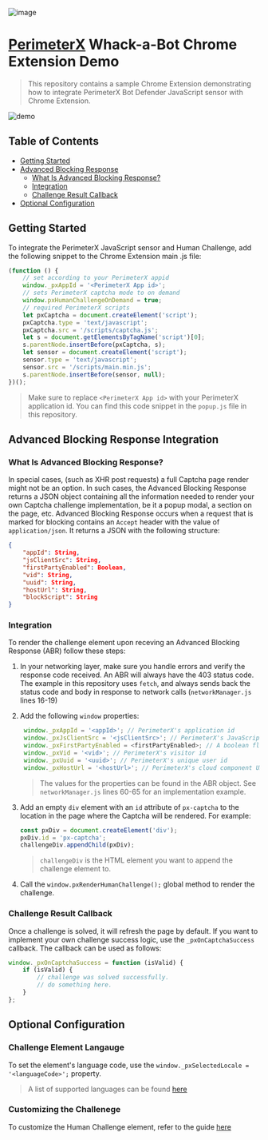 ![image](https://storage.googleapis.com/perimeterx-logos/primary_logo_red_cropped.png)

# [PerimeterX](http://www.perimeterx.com) Whack-a-Bot Chrome Extension Demo

> This repository contains a sample Chrome Extension demonstrating how to integrate PerimeterX Bot Defender JavaScript sensor with Chrome Extension.

![demo](https://whackabot.xyz/whackabot.gif)

## Table of Contents

-   [Getting Started](#gettingStarted)
-   [Advanced Blocking Response](#advancedBlockingResponse)
    -   [What Is Advanced Blocking Response?](#whatIsAdavancedBlockingResponse)
    -   [Integration](#integration)
    -   [Challenge Result Callback](#challengeResultCallback)
-   [Optional Configuration](#optionalConfiguration)

## Getting Started

To integrate the PerimeterX JavaScript sensor and Human Challenge, add the following snippet to the Chrome Extension main .js file:

```javascript
(function () {
    // set according to your PerimeterX appid
    window._pxAppId = '<PerimeterX App id>';
    // sets PerimeterX captcha mode to on demand
    window.pxHumanChallengeOnDemand = true;
    // required PerimeterX scripts
    let pxCaptcha = document.createElement('script');
    pxCaptcha.type = 'text/javascript';
    pxCaptcha.src = '/scripts/captcha.js';
    let s = document.getElementsByTagName('script')[0];
    s.parentNode.insertBefore(pxCaptcha, s);
    let sensor = document.createElement('script');
    sensor.type = 'text/javascript';
    sensor.src = '/scripts/main.min.js';
    s.parentNode.insertBefore(sensor, null);
})();
```

> Make sure to replace `<PerimeterX App id>` with your PerimeterX application id. You can find this code snippet in the `popup.js` file in this repository.

## Advanced Blocking Response Integration

### What Is Advanced Blocking Response?

In special cases, (such as XHR post requests) a full Captcha page render might not be an option. In such cases, the Advanced Blocking Response returns a JSON object containing all the information needed to render your own Captcha challenge implementation, be it a popup modal, a section on the page, etc.
Advanced Blocking Response occurs when a request that is marked for blocking contains an `Accept` header with the value of `application/json`. It returns a JSON with the following structure:

```json
{
    "appId": String,
    "jsClientSrc": String,
    "firstPartyEnabled": Boolean,
    "vid": String,
    "uuid": String,
    "hostUrl": String,
    "blockScript": String
}
```

### Integration

To render the challenge element upon receving an Advanced Blocking Response (ABR) follow these steps:

1. In your networking layer, make sure you handle errors and verify the response code received. An ABR will always have the 403 status code. The example in this repository uses `fetch`, and always sends back the status code and body in response to network calls (`networkManager.js` lines 16-19)
2. Add the following `window` properties:

    ```javascript
     window._pxAppId = '<appId>'; // PerimeterX's application id
     window._pxJsClientSrc = '<jsClientSrc>'; // PerimeterX's JavaScript sensor url
     window._pxFirstPartyEnabled = <firstPartyEnabled>; // A boolean flag indicating whether first party is enabled or not
     window._pxVid = '<vid>'; // PerimeterX's visitor id
     window._pxUuid = '<uuid>'; // PerimeterX's unique user id
     window._pxHostUrl = '<hostUrl>'; // PerimeterX's cloud component URL
    ```

    > The values for the properties can be found in the ABR object. See `networkManager.js` lines 60-65 for an implementation example.

3. Add an empty `div` element with an `id` attribute of `px-captcha` to the location in the page where the Captcha will be rendered. For example:

    ```javascript
    const pxDiv = document.createElement('div');
    pxDiv.id = 'px-captcha';
    challengeDiv.appendChild(pxDiv);
    ```

    > `challengeDiv` is the HTML element you want to append the challenge element to.

4. Call the `window.pxRenderHumanChallenge();` global method to render the challenge.

### Challenge Result Callback

Once a challenge is solved, it will refresh the page by default. If you want to implement your own challenge success logic, use the `_pxOnCaptchaSuccess` callback. The callback can be used as follows:

```javascript
window._pxOnCaptchaSuccess = function (isValid) {
    if (isValid) {
        // challenge was solved successfully.
        // do something here.
    }
};
```

## Optional Configuration

### Challenge Element Langauge

To set the element's language code, use the `window._pxSelectedLocale = '<languageCode>';` property.

> A list of supported languages can be found [here](https://docs.perimeterx.com/pxconsole/docs/human-challenge#section-18-n-internationalization-and-localization)

### Customizing the Challenege

To customize the Human Challenge element, refer to the guide [here](https://docs.perimeterx.com/pxconsole/docs/human-challenge#section-customization)
